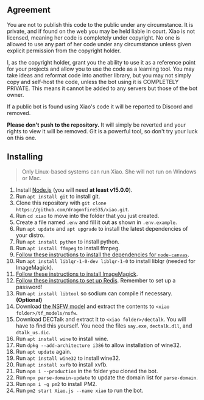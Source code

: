 ## Agreement

You are not to publish this code to the public under any circumstance. It is
private, and if found on the web you may be held liable in court. Xiao is
not licensed, meaning her code is completely under copyright. No one is
allowed to use any part of her code under any circumstance unless given
explicit permission from the copyright holder.

I, as the copyright holder, grant you the ability to use it as a reference
point for your projects and allow you to use the code as a learning tool.
You may take ideas and reformat code into another library, but you may not 
simply copy and self-host the code, unless the bot using it is COMPLETELY
PRIVATE. This means it cannot be added to any servers but those of the bot
owner.

If a public bot is found using Xiao's code it will be reported to Discord and
removed.

**Please don't push to the repository.** It will simply be reverted and your
rights to view it will be removed. Git is a powerful tool, so don't try your
luck on this one.

## Installing

> Only Linux-based systems can run Xiao. She will not run on Windows or Mac.

1. Install [Node.js](https://nodejs.org/en/) (you will need **at least v15.0.0**).
2. Run `apt install git` to install git.
3. Clone this repository with `git clone https://github.com/dragonfire535/xiao.git`.
4. Run `cd xiao` to move into the folder that you just created.
5. Create a file named `.env` and fill it out as shown in `.env.example`.
6. Run `apt update` and `apt upgrade` to install the latest dependencies of your distro.
7. Run `apt install python` to install python.
8. Run `apt install ffmpeg` to install ffmpeg.
9. [Follow these instructions to install the dependencies for `node-canvas`](https://github.com/Automattic/node-canvas/wiki/Installation%3A-Ubuntu-and-other-Debian-based-systems).
10. Run `apt install liblqr-1-0-dev liblqr-1-0` to install liblqr (needed for ImageMagick).
11. [Follow these instructions to install ImageMagick](https://www.tecmint.com/install-imagemagick-on-debian-ubuntu/).
12. [Follow these instructions to set up Redis](https://www.digitalocean.com/community/tutorials/how-to-install-and-secure-redis-on-ubuntu-18-04). Remember to set up a password!
13. Run `apt install libtool` so sodium can compile if necessary. **(Optional)**
14. Download [the NSFW model](https://github.com/gantman/nsfw_model) and extract the contents to `<xiao folder>/tf_models/nsfw`.
15. Download DECTalk and extract it to `<xiao folder>/dectalk`. You will have to find this yourself. You need the files `say.exe`, `dectalk.dll`, and `dtalk_us.dic`.
16. Run `apt install wine` to install wine.
17. Run `dpkg --add-architecture i386` to allow installation of wine32.
18. Run `apt update` again.
19. Run `apt install wine32` to install wine32.
20. Run `apt install xvfb` to install xvfb.
21. Run `npm i --production` in the folder you cloned the bot.
22. Run `npx parse-domain-update` to update the domain list for `parse-domain`.
23. Run `npm i -g pm2` to install PM2.
24. Run `pm2 start Xiao.js --name xiao` to run the bot.

